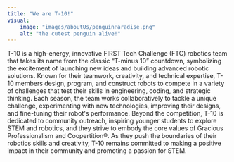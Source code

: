 ```yaml
---
title: "We are T-10!"
visual:
    image: "images/aboutUs/penguinParadise.png"
    alt: "the cutest penguin alive!"
---
```

T-10 is a high-energy, innovative FIRST Tech Challenge (FTC) robotics team that takes its name from the classic “T-minus 10” countdown, symbolizing the excitement of launching new ideas and building advanced robotic solutions. Known for their teamwork, creativity, and technical expertise, T-10 members design, program, and construct robots to compete in a variety of challenges that test their skills in engineering, coding, and strategic thinking. Each season, the team works collaboratively to tackle a unique challenge, experimenting with new technologies, improving their designs, and fine-tuning their robot's performance. Beyond the competition, T-10 is dedicated to community outreach, inspiring younger students to explore STEM and robotics, and they strive to embody the core values of Gracious Professionalism and Coopertition®. As they push the boundaries of their robotics skills and creativity, T-10 remains committed to making a positive impact in their community and promoting a passion for STEM.
